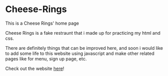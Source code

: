 # Cheese-Rings
This is a Cheese Rings' home page

Cheese Rings is a fake restraunt that i made up for practicing my html and css.

There are definitely things that can be improved here, and soon i would like to add some life to this website using javascript and make other related pages like for menu,
sign up page, etc.

Check out the website [here](https://srikar-ayyala.github.io/Cheese-Rings/)!
